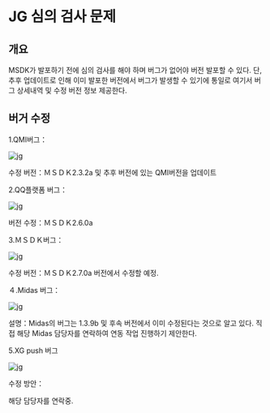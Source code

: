 ﻿JG 심의 검사 문제
==============

## 개요

MSDK가 발포하기 전에 심의 검사를 해야 하며 버그가 없어야 버전 발포할 수 있다. 단, 추후 업데이트로 인해 이미 발포한 버전에서 버그가 발생할 수 있기에 통일로 여기서 버그 상세내역 및 수정 버전 정보 제공한다.

## 버거 수정

1.QMI버그：

![jg](./jgp1.png)

수정 버전：ＭＳＤＫ2.3.2a 및 추후 버전에 있는 QMI버전을 업데이트

2.QQ플랫폼 버그：

![jg](./jgp2.png)

버전 수정：ＭＳＤＫ2.6.0a

3.ＭＳＤＫ버그：

![jg](./jgp3.png)

수정 버전：ＭＳＤＫ2.7.0a 버전에서 수정할 예정.

４.Midas 버그：

![jg](./jgp4.png)

설명：Midas의 버그는 1.3.9b 및 후속 버전에서 이미 수정된다는 것으로 알고 있다. 직접 해당 Midas 담당자를 연락하여 연동 작업 진행하기 제안한다.

5.XG push 버그

![jg](./jgp5.png)

수정 방안：

해당 담당자를 연락중.




